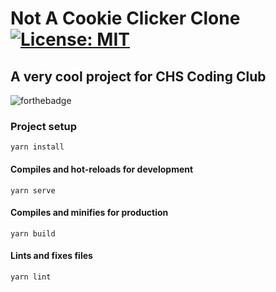 # Not A Cookie Clicker Clone [![License: MIT](https://img.shields.io/badge/License-MIT-yellow.svg)](https://opensource.org/licenses/MIT)
## A very cool project for CHS Coding Club

![forthebadge](https://forthebadge.com/images/badges/approved-by-george-costanza.svg)

### Project setup
```
yarn install
```

#### Compiles and hot-reloads for development
```
yarn serve
```

#### Compiles and minifies for production
```
yarn build
```

#### Lints and fixes files
```
yarn lint
```
